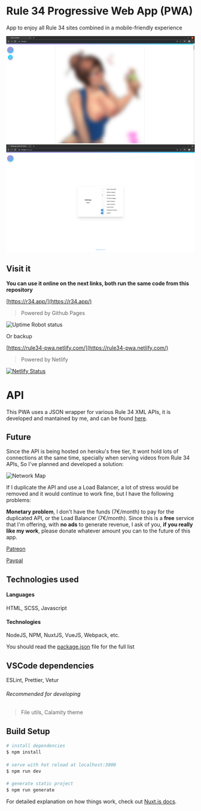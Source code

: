 # Rule 34 Progressive Web App (PWA)

App to enjoy all Rule 34 sites combined in a mobile-friendly experience

![Dashboard Preview](.github/images/dashboard.png)
![Settings Preview](.github/images/settings.png)

## Visit it

**You can use it online on the next links, both run the same code from this repository**

[https://r34.app/](https://r34.app/)
> Powered by Github Pages

![Uptime Robot status](https://img.shields.io/uptimerobot/status/m783780173-8cc12bab199ae89671203f69?style=for-the-badge)

Or backup

[https://rule34-pwa.netlify.com/](https://rule34-pwa.netlify.com/)
> Powered by Netlify

[![Netlify Status](https://api.netlify.com/api/v1/badges/703629e2-193f-4bb0-9349-f02a22d50ed1/deploy-status)](https://app.netlify.com/sites/rule34-pwa/deploys)

# API

This PWA uses a JSON wrapper for various Rule 34 XML APIs, it is developed and mantained by me, and can be found [here](https://github.com/VoidlessSeven7/Rule-34-App-Original-API).

## Future

Since the API is being hosted on heroku's free tier, It wont hold lots of connections at the same time, specially when serving videos from Rule 34 APIs, So I've planned and developed a solution:

![Network Map](.github/images/map.png)

If I duplicate the API and use a Load Balancer, a lot of stress would be removed and it would continue to work fine, but I have the following problems: 

**Monetary problem**, I don't have the funds (7€/month) to pay for the duplicated API, or the Load Balancer (7€/month).
Since this is a **free** service that I'm offering, with **no ads** to generate revenue, I ask of you, **if you really like my work**, please donate whatever amount you can to the future of this app.

[Patreon](https://patreon.com/VoidlessSeven7)

[Paypal](https://www.paypal.me/Alejandrorr7)


## Technologies used

#### Languages 
HTML, SCSS, Javascript

#### Technologies
NodeJS, NPM, NuxtJS, VueJS, Webpack, etc.

You should read the [package.json](package.json) file for the full list

## VSCode dependencies
ESLint, Prettier, Vetur

###### Recommended for developing
> File utils, Calamity theme

## Build Setup

``` bash
# install dependencies
$ npm install

# serve with hot reload at localhost:3000
$ npm run dev

# generate static project
$ npm run generate
```

For detailed explanation on how things work, check out [Nuxt.js docs](https://nuxtjs.org).
